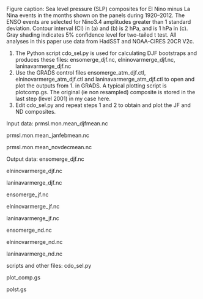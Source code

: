 Figure caption: Sea level pressure (SLP) composites for El Nino minus La Nina events in the months shown on the panels during 1920–2012. The ENSO events are selected for Nino3.4 amplitudes greater than 1 standard deviation. Contour interval (CI) in (a) and (b) is 2 hPa, and is 1 hPa in (c). Gray shading indicates 5% confidence level for two-tailed t test. All analyses in this paper use data from HadSST and NOAA-CIRES 20CR V2c.

1. The Python script cdo_sel.py is used for calculating DJF bootstraps and produces these files: 
ensomerge_djf.nc, elninovarmerge_djf.nc, laninavarmerge_djf.nc
2. Use the GRADS control files ensomerge_atm_djf.ctl, elninovarmerge_atm_djf.ctl and laninavarmerge_atm_djf.ctl to open and 
plot the outputs from 1. in GRADS. A typical plotting script is plotcomp.gs. The original (ie non resampled) composite is stored 
in the last step (level 2001) in my case here.
3. Edit cdo_sel.py and repeat steps 1 and 2 to obtain and plot the JF and ND composites.

Input data:
prmsl.mon.mean_djfmean.nc

prmsl.mon.mean_janfebmean.nc

prmsl.mon.mean_novdecmean.nc

Output data:
ensomerge_djf.nc

elninovarmerge_djf.nc

laninavarmerge_djf.nc

ensomerge_jf.nc

elninovarmerge_jf.nc

laninavarmerge_jf.nc

ensomerge_nd.nc

elninovarmerge_nd.nc

laninavarmerge_nd.nc

scripts and other files:
cdo_sel.py

plot_comp.gs

polst.gs
